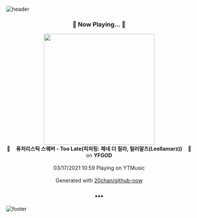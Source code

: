 ![header](https://capsule-render.vercel.app/api?type=wave&height=170&section=header&text=Hi.%20I'm%20SHIFT&fontColor=090707&fontAlignX=45&fontAlignY=65&fontSize=100)

<h3 align="center">🎵 Now Playing... 🎵</h3>
<p align="center">
  <a href="https://music.youtube.com/watch?v=xJ7glUKjd1U">
    <img width="300" src="https://lh3.googleusercontent.com/gLW8V7RZCYl55_q78vp_G6vOmSknnpeJn6Ju-dfNOvMEXKpnAgFzsX4c_2z_MCgyGifwzxzha0yoJhGQ">
  </a>
  <br>
  🎵&nbsp&nbsp&nbsp <b>퓨처리스틱 스웨버 - Too Late(피처링: 제네 더 질라, 릴러말즈(Leellamarz))</b> &nbsp&nbsp&nbsp🎵
  <br>
  on <b>YFGOD</b>
  
  <br />
  <br />
  03/17/2021 10:59 Playing on YTMusic
  <br />
  <br />
  Generated with <a href="https://github.com/20chan/github-now">20chan/github-now</a>
</p>

<h3 align="center">•••</h3>

![footer](https://capsule-render.vercel.app/api?type=wave&height=150&section=footer)
